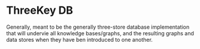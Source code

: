 # ThreeKey DB
Generally, meant to be the generally three-store database implementation that will undervie all
knowledge bases/graphs, and the resulting graphs and data stores when they have ben introduced to
one another.
